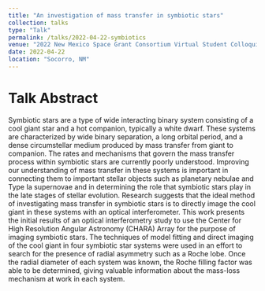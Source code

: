 ```yaml
---
title: "An investigation of mass transfer in symbiotic stars"
collection: talks
type: "Talk"
permalink: /talks/2022-04-22-symbiotics
venue: "2022 New Mexico Space Grant Consortium Virtual Student Colloquium"
date: 2022-04-22
location: "Socorro, NM"
---
```


Talk Abstract
=====


Symbiotic stars are a type of wide interacting binary system consisting of a cool giant star and a hot companion, typically a white dwarf. These systems are characterized by wide binary separation, a long orbital period, and a dense circumstellar medium produced by mass transfer from giant to companion. The rates and mechanisms that govern the mass transfer process within symbiotic stars are currently poorly understood. Improving our understanding of mass transfer in these systems is important in connecting them to important stellar objects such as planetary nebulae and Type Ia supernovae and in determining the role that symbiotic stars play in the late stages of stellar evolution. Research suggests that the ideal method of investigating mass transfer in symbiotic stars is to directly image the cool giant in these systems with an optical interferometer. This work presents the initial results of an optical interferometry study to use the Center for High Resolution Angular Astronomy (CHARA) Array for the purpose of imaging symbiotic stars. The techniques of model fitting and direct imaging of the cool giant in four symbiotic star systems were used in an effort to search for the presence of radial asymmetry such as a Roche lobe. Once the radial diameter of each system was known, the Roche filling factor was able to be determined, giving valuable information about the mass-loss mechanism at work in each system.
